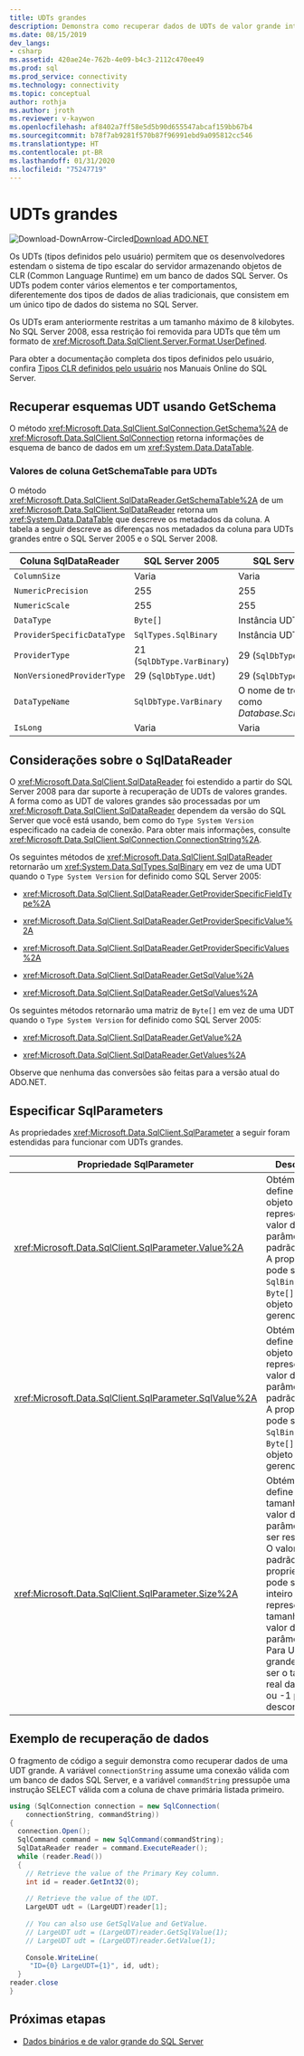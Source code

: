```yaml
---
title: UDTs grandes
description: Demonstra como recuperar dados de UDTs de valor grande introduzidos no SQL Server 2008.
ms.date: 08/15/2019
dev_langs:
- csharp
ms.assetid: 420ae24e-762b-4e09-b4c3-2112c470ee49
ms.prod: sql
ms.prod_service: connectivity
ms.technology: connectivity
ms.topic: conceptual
author: rothja
ms.author: jroth
ms.reviewer: v-kaywon
ms.openlocfilehash: af8402a7ff58e5d5b90d655547abcaf159bb67b4
ms.sourcegitcommit: b78f7ab9281f570b87f96991ebd9a095812cc546
ms.translationtype: HT
ms.contentlocale: pt-BR
ms.lasthandoff: 01/31/2020
ms.locfileid: "75247719"
---
```

# <a name="large-udts"></a>UDTs grandes

![Download-DownArrow-Circled](../../../ssdt/media/download.png)[Download ADO.NET](../../sql-connection-libraries.md#anchor-20-drivers-relational-access)

Os UDTs (tipos definidos pelo usuário) permitem que os desenvolvedores estendam o sistema de tipo escalar do servidor armazenando objetos de CLR (Common Language Runtime) em um banco de dados SQL Server. Os UDTs podem conter vários elementos e ter comportamentos, diferentemente dos tipos de dados de alias tradicionais, que consistem em um único tipo de dados do sistema no SQL Server.  
  
Os UDTs eram anteriormente restritas a um tamanho máximo de 8 kilobytes. No SQL Server 2008, essa restrição foi removida para UDTs que têm um formato de <xref:Microsoft.Data.SqlClient.Server.Format.UserDefined>.  
  
Para obter a documentação completa dos tipos definidos pelo usuário, confira [Tipos CLR definidos pelo usuário](https://go.microsoft.com/fwlink/?LinkId=98366) nos Manuais Online do SQL Server.
  
## <a name="retrieving-udt-schemas-using-getschema"></a>Recuperar esquemas UDT usando GetSchema  
O método <xref:Microsoft.Data.SqlClient.SqlConnection.GetSchema%2A> de <xref:Microsoft.Data.SqlClient.SqlConnection> retorna informações de esquema de banco de dados em um <xref:System.Data.DataTable>.
  
### <a name="getschematable-column-values-for-udts"></a>Valores de coluna GetSchemaTable para UDTs  
O método <xref:Microsoft.Data.SqlClient.SqlDataReader.GetSchemaTable%2A> de um <xref:Microsoft.Data.SqlClient.SqlDataReader> retorna um <xref:System.Data.DataTable> que descreve os metadados da coluna. A tabela a seguir descreve as diferenças nos metadados da coluna para UDTs grandes entre o SQL Server 2005 e o SQL Server 2008.  
  
|Coluna SqlDataReader|SQL Server 2005|SQL Server 2008 e posterior|  
|--------------------------|---------------------|-------------------------------|  
|`ColumnSize`|Varia|Varia|  
|`NumericPrecision`|255|255|  
|`NumericScale`|255|255|  
|`DataType`|`Byte[]`|Instância UDT|  
|`ProviderSpecificDataType`|`SqlTypes.SqlBinary`|Instância UDT|  
|`ProviderType`|21 (`SqlDbType.VarBinary`)|29 (`SqlDbType.Udt`)|  
|`NonVersionedProviderType`|29 (`SqlDbType.Udt`)|29 (`SqlDbType.Udt`)|  
|`DataTypeName`|`SqlDbType.VarBinary`|O nome de três partes especificado como *Database.SchemaName.TypeName*.|  
|`IsLong`|Varia|Varia|  
  
## <a name="sqldatareader-considerations"></a>Considerações sobre o SqlDataReader  
O <xref:Microsoft.Data.SqlClient.SqlDataReader> foi estendido a partir do SQL Server 2008 para dar suporte à recuperação de UDTs de valores grandes. A forma como as UDT de valores grandes são processadas por um <xref:Microsoft.Data.SqlClient.SqlDataReader> dependem da versão do SQL Server que você está usando, bem como do `Type System Version` especificado na cadeia de conexão. Para obter mais informações, consulte <xref:Microsoft.Data.SqlClient.SqlConnection.ConnectionString%2A>.  
  
Os seguintes métodos de <xref:Microsoft.Data.SqlClient.SqlDataReader> retornarão um <xref:System.Data.SqlTypes.SqlBinary> em vez de uma UDT quando o `Type System Version` for definido como SQL Server 2005:  
  
- <xref:Microsoft.Data.SqlClient.SqlDataReader.GetProviderSpecificFieldType%2A>  
  
- <xref:Microsoft.Data.SqlClient.SqlDataReader.GetProviderSpecificValue%2A>  
  
- <xref:Microsoft.Data.SqlClient.SqlDataReader.GetProviderSpecificValues%2A>  
  
- <xref:Microsoft.Data.SqlClient.SqlDataReader.GetSqlValue%2A>  
  
- <xref:Microsoft.Data.SqlClient.SqlDataReader.GetSqlValues%2A>  
  
Os seguintes métodos retornarão uma matriz de `Byte[]` em vez de uma UDT quando o `Type System Version` for definido como SQL Server 2005:  
  
- <xref:Microsoft.Data.SqlClient.SqlDataReader.GetValue%2A>  
  
- <xref:Microsoft.Data.SqlClient.SqlDataReader.GetValues%2A>  
  
Observe que nenhuma das conversões são feitas para a versão atual do ADO.NET.  
  
## <a name="specifying-sqlparameters"></a>Especificar SqlParameters  
As propriedades <xref:Microsoft.Data.SqlClient.SqlParameter> a seguir foram estendidas para funcionar com UDTs grandes.  
  
|Propriedade SqlParameter|Descrição|  
|---------------------------|-----------------|  
|<xref:Microsoft.Data.SqlClient.SqlParameter.Value%2A>|Obtém ou define um objeto que representa o valor do parâmetro. O padrão é nulo. A propriedade pode ser `SqlBinary`, `Byte[]` ou um objeto gerenciado.|  
|<xref:Microsoft.Data.SqlClient.SqlParameter.SqlValue%2A>|Obtém ou define um objeto que representa o valor do parâmetro. O padrão é nulo. A propriedade pode ser `SqlBinary`, `Byte[]` ou um objeto gerenciado.|  
|<xref:Microsoft.Data.SqlClient.SqlParameter.Size%2A>|Obtém ou define o tamanho do valor do parâmetro a ser resolvido. O valor padrão é 0. A propriedade pode ser um inteiro que representa o tamanho do valor do parâmetro. Para UDTs grandes, pode ser o tamanho real da UDT ou -1 para desconhecido.|  
  
## <a name="retrieving-data-example"></a>Exemplo de recuperação de dados  
O fragmento de código a seguir demonstra como recuperar dados de uma UDT grande. A variável `connectionString` assume uma conexão válida com um banco de dados SQL Server, e a variável `commandString` pressupõe uma instrução SELECT válida com a coluna de chave primária listada primeiro.  
  
```csharp  
using (SqlConnection connection = new SqlConnection(   
    connectionString, commandString))  
{  
  connection.Open();  
  SqlCommand command = new SqlCommand(commandString);  
  SqlDataReader reader = command.ExecuteReader();  
  while (reader.Read())  
  {  
    // Retrieve the value of the Primary Key column.  
    int id = reader.GetInt32(0);  
  
    // Retrieve the value of the UDT.  
    LargeUDT udt = (LargeUDT)reader[1];  
  
    // You can also use GetSqlValue and GetValue.  
    // LargeUDT udt = (LargeUDT)reader.GetSqlValue(1);  
    // LargeUDT udt = (LargeUDT)reader.GetValue(1);  
  
    Console.WriteLine(  
     "ID={0} LargeUDT={1}", id, udt);  
  }  
reader.close  
}  
```  
  
## <a name="next-steps"></a>Próximas etapas
- [Dados binários e de valor grande do SQL Server](sql-server-binary-large-value-data.md)
